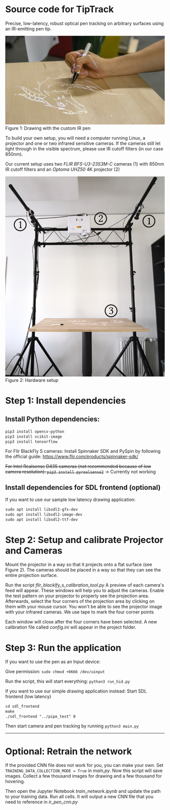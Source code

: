 
# Source code for TipTrack

Precise, low-latency, robust optical pen tracking on arbitrary surfaces
using an IR-emitting pen tip.

![Figure 1: Drawing with the custom IR pen](assets/dragon.jpg)
Figure 1: Drawing with the custom IR pen


To build your own setup, you will need a computer running Linux, a projector and one or two infrared sensitive cameras.
If the cameras still let light through in the visible spectrum, please use IR cutoff filters (in our case 850nm).

Our current setup uses two _FLIR BFS-U3-23S3M-C_ cameras (1) with 850nm IR cutoff filters and an _Optoma UHZ50_ 4K projector (2)

![Hardware Setup](assets/setup.jpg)
Figure 2: Hardware setup

# Step 1: Install dependencies

## Install Python dependencies:

```
pip3 install opencv-python
pip3 install scikit-image
pip3 install tensorflow
```

For Flir BlackFly S cameras: Install Spinnaker SDK and PySpin by following the official guide: https://www.flir.com/products/spinnaker-sdk/

~~For Intel Realsense D435 cameras (not recommended because of low camera resolution):
```pip3 install pyrealsense2```~~ -> Currently not working


## Install dependencies for SDL frontend (optional)

If you want to use our sample low latency drawing application:

```
sudo apt install libsdl2-gfx-dev
sudo apt install libsdl2-image-dev
sudo apt install libsdl2-ttf-dev
```


# Step 2: Setup and calibrate Projector and Cameras

Mount the projector in a way so that it projects onto a flat surface (see Figure 2). The cameras should be placed in a way so that they can see the entire projection surface.

Run the script *flir_blacklfy_s_calibration_tool.py*
A preview of each camera's feed will appear. These windows will help you to adjust the cameras.
Enable the test pattern on your projector to properly see the projection area. 
Afterwards, select the four corners of the projection area by clicking on them with your mouse cursor.
You won't be able to see the projector image with your infrared cameras. We use tape to mark the four corner points 

Each window will close after the four corners have been selected. A new calibration file called *config.ini* will appear in the project folder.

# Step 3: Run the application

If you want to use the pen as an Input device:

Give permission: `sudo chmod +0666 /dev/uinput`

Run the script, this will start everything: `python3 run_hid.py`

If you want to use our simple drawing application instead:
Start SDL frontend (low latency)

```
cd sdl_frontend
make
./sdl_frontend "../pipe_test" 0
```

Then start camera and pen tracking by running
```python3 main.py```


---

# Optional: Retrain the network

If the provided CNN file does not work for you, you can make your own.
Set `TRAINING_DATA_COLLECTION_MODE = True` in _main,py_. Now this script will save images.
Collect a few thousand images for drawing and a few thousand for hovering.

Then open the Jupyter Notebook _train_network.ipynb_ and update the path to your training data.
Run all cells. It will output a new CNN file that you need to reference in _ir_pen_cnn.py_


